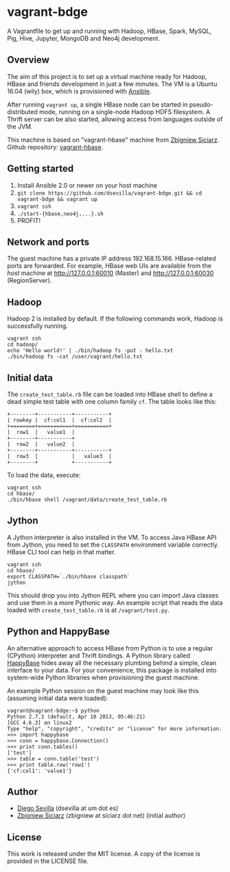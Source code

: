 vagrant-bdge
=============

A Vagrantfile to get up and running with Hadoop, HBase, Spark, MySQL,
Pig, Hive, Jupyter, MongoDB and Neo4j development.

Overview
--------

The aim of this project is to set up a virtual machine ready for
Hadoop, HBase and friends development in just a few minutes. The VM is
a Ubuntu 16.04 (wily) box, which is provisioned with
[Ansible](http://www.ansibleworks.com/).

After running `vagrant up`, a single HBase node can be started in
pseudo-distributed mode, running on a single-node Hadoop HDFS
filesystem. A Thrift server can be also started, allowing access from
languages outside of the JVM.

This machine is based on "vagrant-hbase" machine from
[Zbigniew Siciarz](http://siciarz.net/). Github repository:
[vagrant-hbase](https://github.com/zsiciarz/vagrant-hbase).

Getting started
---------------

1. Install Ansible 2.0 or newer on your host machine
2. `git clone https://github.com/dsevilla/vagrant-bdge.git && cd vagrant-bdge && vagrant up`
3. `vagrant ssh`
4. `./start-{hbase,neo4j,...}.sh`
5. PROFIT!

Network and ports
-----------------

The guest machine has a private IP address 192.168.15.166.
HBase-related ports are forwarded. For example, HBase web UIs are
available from the *host* machine at http://127.0.0.1:60010 (Master)
and http://127.0.0.1:60030 (RegionServer).

Hadoop
------

Hadoop 2 is installed by default. If the following commands work, Hadoop is
successfully running.

    vagrant ssh
    cd hadoop/
    echo 'Hello world!' | ./bin/hadoop fs -put - hello.txt
    ./bin/hadoop fs -cat /user/vagrant/hello.txt

Initial data
------------

The `create_test_table.rb` file can be loaded into HBase shell to
define a dead simple test table with one column family `cf`. The table
looks like this:

    +--------+-----------+-----------+
    | rowkey |  cf:col1  |  cf:col2  |
    +========+===========+===========+
    |  row1  |   value1  |
    +--------+-----------+
    |  row2  |   value2  |
    +--------+-----------+-----------+
    |  row3  |           |   value3  |
    +--------+           +-----------+

To load the data, execute:

    vagrant ssh
    cd hbase/
    ./bin/hbase shell /vagrant/data/create_test_table.rb

Jython
------

A Jython interpreter is also installed in the VM. To access Java HBase
API from Jython, you need to set the `CLASSPATH` environment variable
correctly. HBase CLI tool can help in that matter.

    vagrant ssh
    cd hbase/
    export CLASSPATH=`./bin/hbase classpath`
    jython

This should drop you into Jython REPL where you can import Java
classes and use them in a more Pythonic way. An example script that
reads the data loaded with `create_test_table.rb` is at
`/vagrant/test.py`.

Python and HappyBase
--------------------

An alternative approach to access HBase from Python is to use a regular
(CPython) interpreter and Thrift bindings. A Python library called
[HappyBase](https://pypi.python.org/pypi/happybase/) hides away all the
necessary plumbing behind a simple, clean interface to your data. For
your convenience, this package is installed into system-wide Python libraries
when provisioning the guest machine.

An example Python session on the guest machine may look like this (assuming
initial data were loaded):

    vagrant@vagrant-bdge:~$ python
    Python 2.7.3 (default, Apr 10 2013, 05:46:21)
    [GCC 4.6.3] on linux2
    Type "help", "copyright", "credits" or "license" for more information.
    >>> import happybase
    >>> conn = happybase.Connection()
    >>> print conn.tables()
    ['test']
    >>> table = conn.table('test')
    >>> print table.row('row1')
    {'cf:col1': 'value1'}

Author
------

 * [Diego Sevilla](http://neuromancer.inf.um.es/fm) (dsevilla at um dot es)
 * [Zbigniew Siciarz](http://siciarz.net) (zbigniew at siciarz dot
   net) (initial author)

License
-------

This work is released under the MIT license. A copy of the license is provided
in the LICENSE file.
